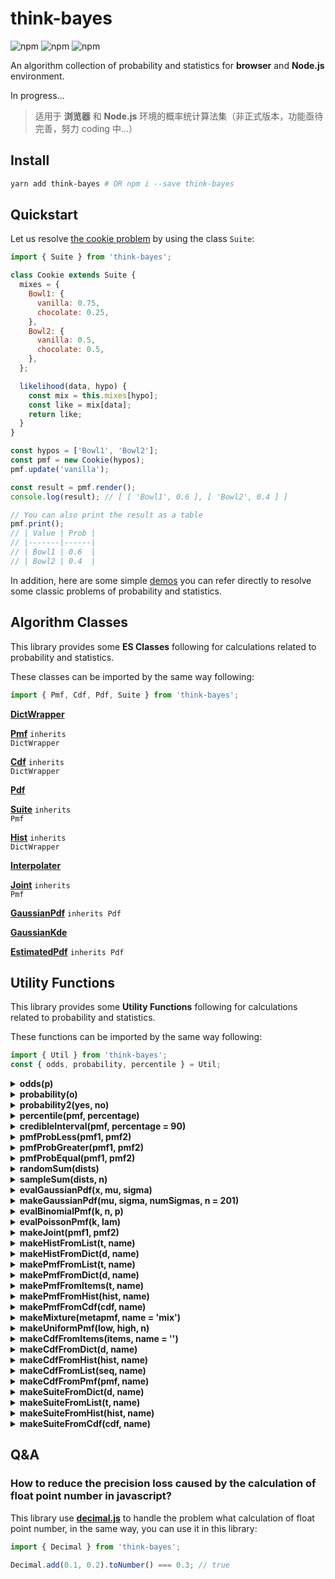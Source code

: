 # think-bayes

![npm](https://img.shields.io/npm/l/think-bayes.svg)
![npm](https://img.shields.io/npm/dt/think-bayes.svg)
![npm](https://img.shields.io/npm/v/think-bayes/latest.svg)

An algorithm collection of probability and statistics for **browser** and **Node.js** environment.

In progress...

> 适用于 **浏览器** 和 **Node.js** 环境的概率统计算法集（非正式版本，功能亟待完善，努力 coding 中...）

## Install

```bash
yarn add think-bayes # OR npm i --save think-bayes
```

## Quickstart

Let us resolve [the cookie problem](https://www.oreilly.com/library/view/think-bayes/13333JSONBOOK/a0000000336.html) by using the class `Suite`:

```js
import { Suite } from 'think-bayes';

class Cookie extends Suite {
  mixes = {
    Bowl1: {
      vanilla: 0.75,
      chocolate: 0.25,
    },
    Bowl2: {
      vanilla: 0.5,
      chocolate: 0.5,
    },
  };

  likelihood(data, hypo) {
    const mix = this.mixes[hypo];
    const like = mix[data];
    return like;
  }
}

const hypos = ['Bowl1', 'Bowl2'];
const pmf = new Cookie(hypos);
pmf.update('vanilla');

const result = pmf.render();
console.log(result); // [ [ 'Bowl1', 0.6 ], [ 'Bowl2', 0.4 ] ]

// You can also print the result as a table
pmf.print();
// | Value | Prob |
// |-------|------|
// | Bowl1 | 0.6  |
// | Bowl2 | 0.4  |
```

In addition, here are some simple [demos](./demo) you can refer directly to resolve some classic problems of probability and statistics.

## Algorithm Classes

This library provides some **ES Classes** following for calculations related to probability and statistics.

These classes can be imported by the same way following:

```js
import { Pmf, Cdf, Pdf, Suite } from 'think-bayes';
```

[**DictWrapper**](esm/DictWrapper) 

[**Pmf**](esm/Pmf) <code>inherits DictWrapper</code>

[**Cdf**](esm/Cdf) <code>inherits DictWrapper</code>

[**Pdf**](esm/Pdf) 

[**Suite**](esm/Suite) <code>inherits Pmf</code>

[**Hist**](esm/Hist) <code>inherits DictWrapper</code>

[**Interpolater**](esm/Interpolater) 

[**Joint**](esm/Joint) <code>inherits Pmf</code>

[**GaussianPdf**](esm/GaussianPdf) <code>inherits Pdf</code>

[**GaussianKde**](esm/GaussianKde) 

[**EstimatedPdf**](esm/EstimatedPdf) <code>inherits Pdf</code>



## Utility Functions

This library provides some **Utility Functions** following for calculations related to probability and statistics.

These functions can be imported by the same way following:

```js
import { Util } from 'think-bayes';
const { odds, probability, percentile } = Util;
```

<details>
  <summary><b>odds(p)</b></summary>

Computes odds for a given probability.

<strong>Example:</strong> p=0.75 means 75 for and 25 against, or 3:1 odds in favor.

<strong>Note:</strong> when p=1, the formula for odds divides by zero, which is

normally undefined.  But I think it is reasonable to define Odds(1)

to be infinity, so that's what this function does.

**@Params:**

| param | type   | description |
|-------|--------|-------------|
| p     | number | float 0~1   |


**@Returns:** float odds

</details>

<details>
  <summary><b>probability(o)</b></summary>

Computes the probability corresponding to given odds.

<strong>Example:</strong> o=2 means 2:1 odds in favor, or 2/3 probability

**@Params:**

| param | type   | description                   |
|-------|--------|-------------------------------|
| o     | number | float odds, strictly positive |


**@Returns:** float probability

</details>

<details>
  <summary><b>probability2(yes, no)</b></summary>

Computes the probability corresponding to given odds.

<strong>Example:</strong> yes=2, no=1 means 2:1 odds in favor, or 2/3 probability.

**@Params:**

| param | type   | description                |
|-------|--------|----------------------------|
| yes   | number | int or float odds in favor |
| no    | number | int or float odds in favor |


</details>

<details>
  <summary><b>percentile(pmf, percentage)</b></summary>

Computes a percentile of a given Pmf.

**@Params:**

| param      | type   | description |
|------------|--------|-------------|
| pmf        | pmf    |             |
| percentage | number | float 0-100 |


</details>

<details>
  <summary><b>credibleInterval(pmf, percentage = 90)</b></summary>

Computes a credible interval for a given distribution.

If percentage=90, computes the 90% CI.

**@Params:**

| param      | type   | description                                      |
|------------|--------|--------------------------------------------------|
| pmf        | pmf    | Pmf object representing a posterior distribution |
| percentage | number | float between 0 and 100                          |


**@Returns:** sequence of two floats, low and high

</details>

<details>
  <summary><b>pmfProbLess(pmf1, pmf2)</b></summary>

Probability that a value from pmf1 is less than a value from pmf2.

**@Params:**

| param | type | description |
|-------|------|-------------|
| pmf1  | pmf  | Pmf object  |
| pmf2  | pmf  | Pmf object  |


**@Returns:** float probability

</details>

<details>
  <summary><b>pmfProbGreater(pmf1, pmf2)</b></summary>

Probability that a value from pmf1 is greater than a value from pmf2.

**@Params:**

| param | type | description |
|-------|------|-------------|
| pmf1  | pmf  | Pmf object  |
| pmf2  | pmf  | Pmf object  |


**@Returns:** float probability

</details>

<details>
  <summary><b>pmfProbEqual(pmf1, pmf2)</b></summary>

Probability that a value from pmf1 equals a value from pmf2.

**@Params:**

| param | type | description |
|-------|------|-------------|
| pmf1  | pmf  | Pmf object  |
| pmf2  | pmf  | Pmf object  |


**@Returns:** float probability

</details>

<details>
  <summary><b>randomSum(dists)</b></summary>

Chooses a random value from each dist and returns the sum.

**@Params:**

| param | type  | description                    |
|-------|-------|--------------------------------|
| dists | array | sequence of Pmf or Cdf objects |


**@Returns:** numerical sum

</details>

<details>
  <summary><b>sampleSum(dists, n)</b></summary>

Draws a sample of sums from a list of distributions.

**@Params:**

| param | type   | description                    |
|-------|--------|--------------------------------|
| dists | array  | sequence of Pmf or Cdf objects |
| n     | number | sample size                    |


**@Returns:** new Pmf of sums

</details>

<details>
  <summary><b>evalGaussianPdf(x, mu, sigma)</b></summary>

Computes the unnormalized PDF of the normal distribution.

**@Params:**

| param | type   | description        |
|-------|--------|--------------------|
| x     | number | value              |
| mu    | number | mean               |
| sigma | number | standard deviation |


**@Returns:** float probability density

</details>

<details>
  <summary><b>makeGaussianPdf(mu, sigma, numSigmas, n = 201)</b></summary>

Makes a PMF discrete approx to a Gaussian distribution.

**@Params:**

| param     | type   | description                                 |
|-----------|--------|---------------------------------------------|
| mu        | number | float mean                                  |
| sigma     | number | float standard deviation                    |
| numSigmas | number | how many sigmas to extend in each direction |
| n         | number | number of values in the Pmf                 |


**@Returns:** normalized Pmf

</details>

<details>
  <summary><b>evalBinomialPmf(k, n, p)</b></summary>

Evaluates the binomial pmf.

**@Returns:** the probabily of k successes in n trials with probability p.

</details>

<details>
  <summary><b>evalPoissonPmf(k, lam)</b></summary>

Computes the Poisson PMF.

**@Params:**

| param | type   | description                              |
|-------|--------|------------------------------------------|
| k     | number | number of events                         |
| lam   | number | parameter lambda in events per unit time |


**@Returns:** float probability

</details>

<details>
  <summary><b>makeJoint(pmf1, pmf2)</b></summary>

Joint distribution of values from pmf1 and pmf2.

**@Params:**

| param | type | description |
|-------|------|-------------|
| pmf1  | pmf  | Pmf object  |
| pmf2  | pmf  | Pmf object  |


**@Returns:** Joint pmf of value pairs

</details>

<details>
  <summary><b>makeHistFromList(t, name)</b></summary>

Makes a histogram from an unsorted sequence of values.

**@Params:**

| param | type   | description                    |
|-------|--------|--------------------------------|
| t     | array  | sequence of numbers            |
| name  | string | string name for this histogram |


**@Returns:** Hist object

</details>

<details>
  <summary><b>makeHistFromDict(d, name)</b></summary>

Makes a histogram from a map from values to frequencies.

**@Params:**

| param | type         | description                                |
|-------|--------------|--------------------------------------------|
| d     | object | map | dictionary that maps values to frequencies |
| name  | string       | string name for this histogram             |


**@Returns:** Hist object

</details>

<details>
  <summary><b>makePmfFromList(t, name)</b></summary>

Makes a PMF from an unsorted sequence of values.

**@Params:**

| param | type   | description              |
|-------|--------|--------------------------|
| t     | array  | sequence of numbers      |
| name  | string | string name for this PMF |


**@Returns:** Pmf object

</details>

<details>
  <summary><b>makePmfFromDict(d, name)</b></summary>

Makes a PMF from a map from values to probabilities.

**@Params:**

| param | type         | description                                    |
|-------|--------------|------------------------------------------------|
| d     | object | map | dictionary that maps values to probabilities   |
| name  | string       | string name for this PMF * @returns Pmf object |


</details>

<details>
  <summary><b>makePmfFromItems(t, name)</b></summary>

Makes a PMF from a sequence of value-probability pairs

**@Params:**

| param | type   | description                                    |
|-------|--------|------------------------------------------------|
| t     | array  | sequence of value-probability pairs            |
| name  | string | string name for this PMF * @returns Pmf object |


</details>

<details>
  <summary><b>makePmfFromHist(hist, name)</b></summary>

Makes a normalized PMF from a Hist object.

**@Params:**

| param | type   | description |
|-------|--------|-------------|
| hist  | hist   | Hist object |
| name  | string | string name |


**@Returns:** Pmf object

</details>

<details>
  <summary><b>makePmfFromCdf(cdf, name)</b></summary>

Makes a normalized Pmf from a Cdf object.

**@Params:**

| param | type   | description                 |
|-------|--------|-----------------------------|
| cdf   | cdf    | Cdf object                  |
| name  | string | string name for the new Pmf |


**@Returns:** Pmf object

</details>

<details>
  <summary><b>makeMixture(metapmf, name = 'mix')</b></summary>

Make a mixture distribution.

**@Params:**

| param   | type   | description                       |
|---------|--------|-----------------------------------|
| metapmf | pmf    | Pmf that maps from Pmfs to probs. |
| name    | string | string name for the new Pmf       |


**@Returns:** Pmf object

</details>

<details>
  <summary><b>makeUniformPmf(low, high, n)</b></summary>

Make a uniform Pmf.

**@Params:**

| param | type   | description               |
|-------|--------|---------------------------|
| low   | number | lowest value (inclusive)  |
| high  | number | highest value (inclusize) |
| n     | number | number of values          |


</details>

<details>
  <summary><b>makeCdfFromItems(items, name = '')</b></summary>

Makes a cdf from an unsorted sequence of (value, frequency) pairs.

**@Params:**

| param | type   | description                                   |
|-------|--------|-----------------------------------------------|
| items | array  | unsorted sequence of (value, frequency) pairs |
| name  | string | string name for this CDF                      |


**@Returns:** cdf: list of (value, fraction) pairs

</details>

<details>
  <summary><b>makeCdfFromDict(d, name)</b></summary>

Makes a CDF from a dictionary that maps values to frequencies.

**@Params:**

| param | type         | description                                 |
|-------|--------------|---------------------------------------------|
| d     | object | map | dictionary that maps values to frequencies. |
| name  | string       | string name for the data.                   |


**@Returns:** Cdf object

</details>

<details>
  <summary><b>makeCdfFromHist(hist, name)</b></summary>

Makes a CDF from a Hist object.

**@Params:**

| param | type   | description               |
|-------|--------|---------------------------|
| hist  | hist   | Hist object               |
| name  | string | string name for the data. |


**@Returns:** Cdf object

</details>

<details>
  <summary><b>makeCdfFromList(seq, name)</b></summary>

Creates a CDF from an unsorted sequence.

**@Params:**

| param | type   | description                          |
|-------|--------|--------------------------------------|
| seq   | array  | unsorted sequence of sortable values |
| name  | string | string name for the cdf              |


**@Returns:** Cdf object

</details>

<details>
  <summary><b>makeCdfFromPmf(pmf, name)</b></summary>

Makes a CDF from a Pmf object.

**@Params:**

| param | type   | description               |
|-------|--------|---------------------------|
| pmf   | pmf    | Pmf object                |
| name  | string | string name for the data. |


**@Returns:** Cdf object

</details>

<details>
  <summary><b>makeSuiteFromDict(d, name)</b></summary>

Makes a suite from a map from values to probabilities.

**@Params:**

| param | type         | description                                  |
|-------|--------------|----------------------------------------------|
| d     | object | map | dictionary that maps values to probabilities |
| name  | string       | string name for this suite                   |


**@Returns:** Suite object

</details>

<details>
  <summary><b>makeSuiteFromList(t, name)</b></summary>

Makes a suite from an unsorted sequence of values.

**@Params:**

| param | type   | description                |
|-------|--------|----------------------------|
| t     | array  | sequence of numbers        |
| name  | string | string name for this suite |


</details>

<details>
  <summary><b>makeSuiteFromHist(hist, name)</b></summary>

Makes a normalized suite from a Hist object.

**@Params:**

| param | type   | description |
|-------|--------|-------------|
| hist  | hist   | Hist object |
| name  | string | string name |


</details>

<details>
  <summary><b>makeSuiteFromCdf(cdf, name)</b></summary>

Makes a normalized Suite from a Cdf object.

**@Params:**

| param | type   | description                   |
|-------|--------|-------------------------------|
| cdf   | cdf    | Cdf object                    |
| name  | string | string name for the new Suite |


**@Returns:** Suite object

</details>



## Q&A

### How to reduce the precision loss caused by the calculation of float point number in javascript?

This library use **[decimal.js](http://mikemcl.github.io/decimal.js/)** to handle the problem what calculation of float point number, in the same way, you can use it in this library:

```js
import { Decimal } from 'think-bayes';

Decimal.add(0.1, 0.2).toNumber() === 0.3; // true
```
